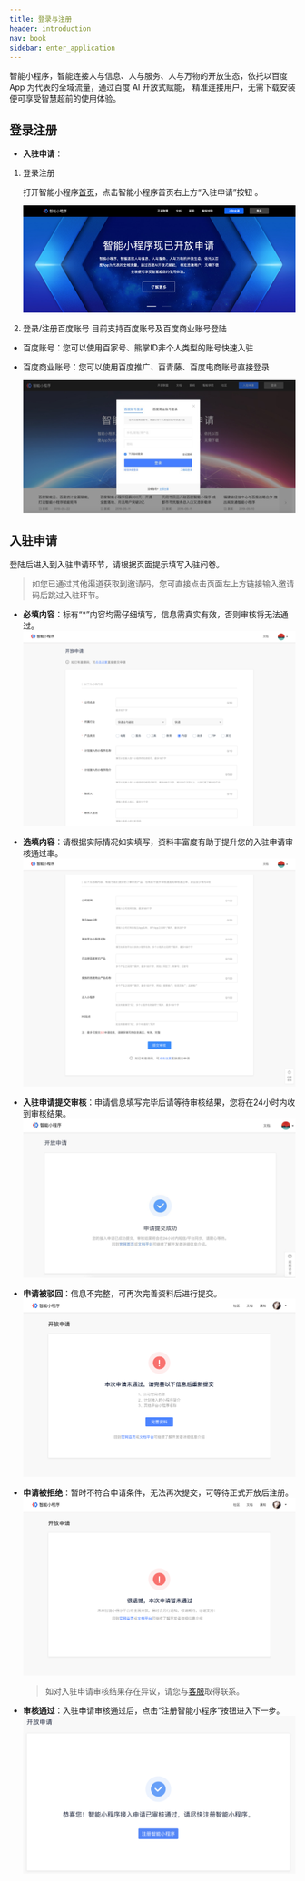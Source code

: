 ```yaml
---
title: 登录与注册
header: introduction
nav: book
sidebar: enter_application
---
```



智能小程序，智能连接人与信息、人与服务、人与万物的开放生态，依托以百度 App 为代表的全域流量，通过百度 AI 开放式赋能， 精准连接用户，无需下载安装便可享受智慧超前的使用体验。

## 登录注册

- **入驻申请**：
1. 登录注册
   
   打开智能小程序[首页](https://smartprogram.baidu.com/mappconsole/main/login)，点击智能小程序首页右上方“入驻申请”按钮 。

    ![图片](../../img/introduction/enter/p1.png)
2. 登录/注册百度账号
目前支持百度账号及百度商业账号登陆

* 百度账号：您可以使用百家号、熊掌ID非个人类型的账号快速入驻
* 百度商业账号：您可以使用百度推广、百青藤、百度电商账号直接登录

    ![图片](../../img/introduction/enter/p2.png)





## 入驻申请

登陆后进入到入驻申请环节，请根据页面提示填写入驻问卷。
> 如您已通过其他渠道获取到邀请码，您可直接点击页面左上方链接输入邀请码后跳过入驻环节。

* **必填内容**：标有“*”内容均需仔细填写，信息需真实有效，否则审核将无法通过。
    ![图片](../../img/introduction/enter/p4.png)


* **选填内容**：请根据实际情况如实填写，资料丰富度有助于提升您的入驻申请审核通过率。
    ![图片](../../img/introduction/enter/p5.png)

* **入驻申请提交审核**：申请信息填写完毕后请等待审核结果，您将在24小时内收到审核结果。
    ![图片](../../img/introduction/enter/p6.jpg)

* **申请被驳回**：信息不完整，可再次完善资料后进行提交。
    ![图片](../../img/introduction/enter/p7.png)

* **申请被拒绝**：暂时不符合申请条件，无法再次提交，可等待正式开放后注册。
    ![图片](../../img/introduction/enter/p8.png)

    > 如对入驻申请审核结果存在异议，请您与<a href="https://zhiqiu.baidu.com/imcswebchat/roulette/in?id=754&token=fd41n2l8t7eetr2lfnql4c5hv59pc45i&domainID=smartapp&type=2">客服</a>取得联系。

* **审核通过**：入驻申请审核通过后，点击“注册智能小程序”按钮进入下一步。
    ![图片](../../img/introduction/enter/1.png)